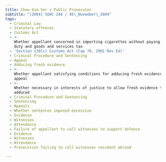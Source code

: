 ```yaml
---
title: Chew Gim Ser v Public Prosecutor
subtitle: "[2004] SGHC 246 / 05\_November\_2004"
tags:
  - Criminal Law
  - Statutory offences
  - Customs Act
  - >-
    Whether appellant concerned in importing cigarettes without paying customs
    duty and goods and services tax
  - 'Section 130(c) Customs Act (Cap 70, 2001 Rev Ed)'
  - Criminal Procedure and Sentencing
  - Appeal
  - Adducing fresh evidence
  - >-
    Whether appellant satisfying conditions for adducing fresh evidence on
    appeal
  - >-
    Whether necessary in interests of justice to allow fresh evidence to be
    adduced
  - Criminal Procedure and Sentencing
  - Sentencing
  - Appeals
  - Whether sentences imposed excessive
  - Evidence
  - Witnesses
  - Attendance
  - Failure of appellant to call witnesses to support defence
  - Evidence
  - Witnesses
  - Attendance
  - Prosecution failing to call witnesses resident abroad

---
```


